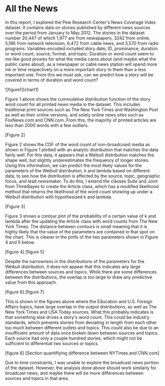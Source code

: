 All the News
=========

In this report, I explored the Pew Research Center's News Coverage Index dataset. It contains data on stories published by different news sources over the period from January to May 2012. The stories in the dataset number 20,447 of which 1,977 are from newspapers, 3242 from online, 5,186 from network television, 6,472 from cable news, and 3,570 from radio programs. Variables encoded included story date, ID, prominance, duration or word count, source, format, and topic. Duration or word count seem to me like good proxies for what the media cares about (and maybe what the public cares about), as a newspaper or cable news station will spend more ink or time respectively on a more important story to them than a less important one. From this we must ask, can we predict how a story will be covered in terms of duration and word count?

![figure1][chart1]

Figure 1 above shows the cummulative distribution function of the story word count for all printed news media in the dataset. This includes traditional print sources such as The New York Times and Washington Post as well as their online versions, and solely online news sites such as FoxNews.com and CNN.com. From this, the majority of printed articles are less than 2000 words with a few outliers. 

[Figure 2]

Figure 2 shows the CDF of the word count of non-broadcoast media as shown in Figure 1 plotted with an analytic distribution that matches the data fairly well. For this data, it appears that a Weibull distribution matches the shape well, but slightly underestimates the frequency of longer stories. Using this information, we can predict the most likely values for the parameters of the Weibull distribution, k and lambda based on different data, to see how the distribution is affected by the source, topic, geographic focus, and lead newsmaker. To do this, I extend the classes Suite and Joint from ThinkBayes to create the Article class, which has a modified likelihood method that returns the likelihood of the word count showing up under a Weibull distribution with hypothesized k and lambda.  

[Figure 3] 

Figure 3 shows a contour plot of the probability of a certain value of k and lambda after the updating the Article class with word counts from The New York Times. The distance between contours is small meaning that it is highly likely that the value of the parameters are contained in that spot on the chart. This is clearer in the pmfs of the two parameters shown in Figure 4 and 5 below.

[figure 4]
[figure 5]

Despite the narrowness in the distributions of the parameters for the Weibull distribution, it does not appear that this indicates any large differences between sources and topics. While there are some differences between the distributions, the overlap is too large to draw any predictive value from this approach.

[figure 6]
[figure 7]

This is shown in the figures above where the Education and U.S. Foreign Affairs topics, have large overlap in the output distributions, as well as The New York Times and USA Today sources. What this probably indicates is that something else drives a story's word count. This could be industry standards, which prevents stories from deviating in length from each other too much between different outlets and topics. This could also be due to an insufficient amount of data once broken down between sources and topics. Each source had only a couple hundred stories, which might not be sufficient to differentiat two sources or topics.

[figure 8]
[Section quantifiying difference between NYTimes and CNN.com]

Due to time constraints, I was unable to explore the broadcast news portion of the dataset. However, the analysis done above should work similarly for broadcast news, and maybe there will be more differences between sources and topics in that area.
